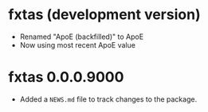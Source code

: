 # fxtas (development version)

* Renamed "ApoE (backfilled)" to ApoE
* Now using most recent ApoE value

# fxtas 0.0.0.9000

* Added a `NEWS.md` file to track changes to the package.
